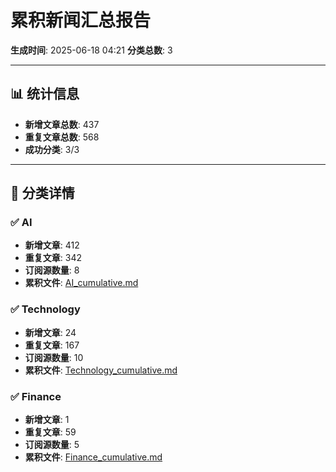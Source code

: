 # 累积新闻汇总报告

**生成时间**: 2025-06-18 04:21
**分类总数**: 3

---

## 📊 统计信息

- **新增文章总数**: 437
- **重复文章总数**: 568
- **成功分类**: 3/3

---

## 📂 分类详情

### ✅ AI
- **新增文章**: 412
- **重复文章**: 342
- **订阅源数量**: 8
- **累积文件**: [AI_cumulative.md](./AI_cumulative.md)

### ✅ Technology
- **新增文章**: 24
- **重复文章**: 167
- **订阅源数量**: 10
- **累积文件**: [Technology_cumulative.md](./Technology_cumulative.md)

### ✅ Finance
- **新增文章**: 1
- **重复文章**: 59
- **订阅源数量**: 5
- **累积文件**: [Finance_cumulative.md](./Finance_cumulative.md)
